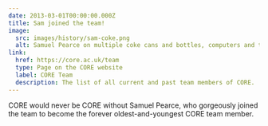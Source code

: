 ```yaml
---
date: 2013-03-01T00:00:00.000Z
title: Sam joined the team!
image:
  src: images/history/sam-coke.png
  alt: Samuel Pearce on multiple coke cans and bottles, computers and technology logos
link:
  href: https://core.ac.uk/team
  type: Page on the CORE website
  label: CORE Team
  description: The list of all current and past team members of CORE.
---
```

CORE would never be CORE without Samuel Pearce, who gorgeously joined the team to become the forever oldest-and-youngest CORE team member.
